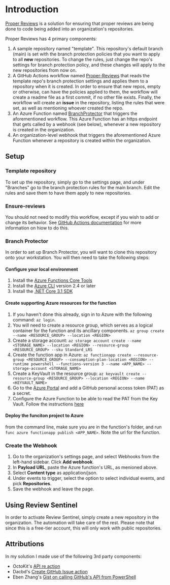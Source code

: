 # Introduction

[Proper Reviews](https://github.com/JuliuskGitHub/Proper-Reviews) is a solution for ensuring that proper reviews are being done to code being added into an organization's repositories.

Proper Reviews has 4 primary components:

1. A sample repository named "template". This repository's default branch (main) is set with the branch protection policies that you want to apply to all **new** repositories. To change the rules, just change the repo's settings for branch protection policy, and these changes will apply to the new repositories from now on.
2. A GitHub Actions workflow named [Proper-Reviews](https://github.com/JuliuskGitHub/Proper-Reviews/blob/main/.github/workflows/Proper-Reviews.yml) that reads the template repo's branch protection settings and applies them to a repository when it is created. In order to ensure that new repos, empty or otherwise, can have the policies applied to them, the workflow will create a readme file as a first commit, if no other file exists. Finally, the workflow will create an **issue** in the repository, listing the rules that were set, as well as mentioning whoever created the repo.
3. An Azure Function named [BranchProtector]([<https://repoprotector.azurewebsites.net/api/BranchProtector>](https://github.com/JuliuskGitHub/Proper-Reviews/tree/main/BranchProtectorFunc)) that triggers the aforementioned workflow. This Azure Function has an https endpoint that gets called by a webhook (see below), whenever a new repository is created in the organization.
4. An organization-level webhook that triggers the aforementioned Azure Function whenever a repository is created within the organization.

## Setup

### Template repository

To set up the repository, simply go to the settings page, and under "Branches" go to the branch protection rules for the main branch. Edit the rules and save them to have them apply to new repositories.

### Ensure-reviews

You should not need to modify this workflow, except if you wish to add or change its behavior. See [GitHub Actions documentation](https://github.com/features/actions) for more information on hiow to do this.

### Branch Protector

In order to set up Branch Protector, you will want to clone this repository onto your workstation. You will then need to take the following steps:

#### Configure your local environment

1. Install the [Azure Functions Core Tools](https://docs.microsoft.com/en-us/azure/azure-functions/functions-run-local#v2)
2. Install the [Azure CLI](https://docs.microsoft.com/en-us/cli/azure/install-azure-cli) version 2.4 or later
3. Install the [.NET Core 3.1 SDK](https://dotnet.microsoft.com/download)

#### Create supporting Azure resources for the function

1. If you haven't done this already, sign in to Azure with the following command: ```az login```.
2. You will need to create a resource group, which serves as a logical container for the function and its ancillary components. ```az group create --name <RESOURCE_GROUP> --location <REGION>```
3. Create a storage account: ```az storage account create --name <STORAGE_NAME> --location <REGION> --resource-group <RESOURCE_GROUP> --sku Standard_LRS```
4. Create the function app in Azure: ```az functionapp create --resource-group <RESOURCE_GROUP> --consumption-plan-location <REGION> --runtime powershell --functions-version 3 --name <APP_NAME> --storage-account <STORAGE_NAME>```
5. Create a KeyVault in the resource group: ```az keyvault create --resource-group <RESOURCE_GROUP> --location <REGION> --name <KEYVAULT_NAME>```
6. Go to the [Azure Portal](https://portal.azure.com) and add a GitHub personal access token (PAT) as a secret.
7. Configure the Azure Function to be able to read the PAT from the Key Vault. Follow the instructions [here](https://techmindfactory.com/Integrate-Key-Vault-Secrets-With-Azure-Functions/?msclkid=b10c6764c98d11ecb7dd634c27a8d238)

#### Deploy the funciton project to Azure

from the command line, make sure you are in the function's folder, and run ```func azure functionapp publish <APP_NAME>```. Note the url for the function.

### Create the Webhook

1. Go to the organization's settings page, and select Webhooks from the left-hand sidebar. Click **Add webhook**.
2. In **Payload URL**, paste the Azure function's URL, as menioned above.
3. Select **Content type** as application/json.
4. Under events to trigger, select the option to select individual events, and pick **Repositories**.
5. Save the webhook and leave the page.

## Using Review Sentinel

In order to activate Review Sentinel, simply create a new repository in the organization. The automation will take care of the rest. Please note that since this is a free-tier account, this will only work with public repositories.

## Attributions

In my solution I made use of the following 3rd party components:

- OctoKit's [API re action](https://github.com/marketplace/actions/github-api-request)
- Dacbd's [Create GitHub Issue action](https://github.com/marketplace/actions/create-github-issue)
- Eben Zhang's [Gist on calling GitHub's API from PowerShell](https://gist.github.com/EbenZhang/f89113ccc04f90af5e41aa739c5e086a?msclkid=e7925e84c9d711ecab4b20ebe6f95e95)
